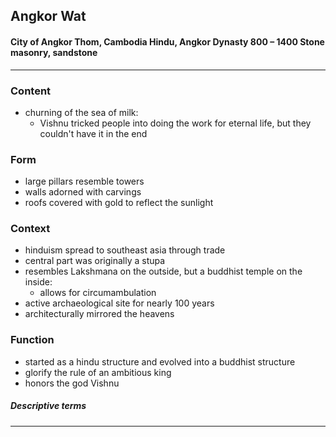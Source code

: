 <!-- order:1 -->
## Angkor Wat

#### City of Angkor Thom, Cambodia Hindu, Angkor Dynasty 800 – 1400 Stone masonry, sandstone

---

### Content
- churning of the sea of milk:
  - Vishnu tricked people into doing the work for eternal life, but they couldn't have it in the end

### Form
- large pillars resemble towers
- walls adorned with carvings
- roofs covered with gold to reflect the sunlight

### Context
- hinduism spread to southeast asia through trade
- central part was originally a stupa
- resembles Lakshmana on the outside, but a buddhist temple on the inside:
  - allows for circumambulation
- active archaeological site for nearly 100 years
- architecturally mirrored the heavens

### Function
- started as a hindu structure and evolved into a buddhist structure
- glorify the rule of an ambitious king
- honors the god Vishnu

##### Descriptive terms

---
